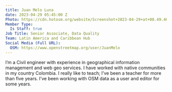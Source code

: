 ```yaml
---
title: Juan Melo Luna
date: 2023-04-29 05:45:00 Z
Photo: https://cdn.hotosm.org/website/Screenshot+2023-04-29+at+08.49.46.png
Member Type:
  Is Staff: true
Job Title: Senior Associate, Data Quality
Team: Latin America and Caribbean Hub
Social Media (Full URL):
  OSM: https://www.openstreetmap.org/user/JuanMelo
---
```


I’m a Civil engineer with experience in geographical information management and web geo services. I have worked with native communities in my country Colombia. I really like to teach; I’ve been a teacher for more than five years. I’ve been working with OSM data as a user and editor for some years.